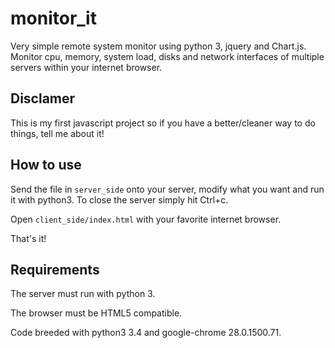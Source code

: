 monitor_it
==========

Very simple remote system monitor using python 3, jquery and Chart.js.
Monitor cpu, memory, system load, disks and network interfaces of multiple servers within your internet browser.

## Disclamer

This is my first javascript project so if you have a better/cleaner way to do things, tell me about it!

## How to use

Send the file in `server_side` onto your server, modify what you want and run it with python3.
To close the server simply hit Ctrl+c.

Open `client_side/index.html` with your favorite internet browser.

That's it!

## Requirements
The server must run with python 3.

The browser must be HTML5 compatible.

Code breeded with python3 3.4 and google-chrome 28.0.1500.71.
